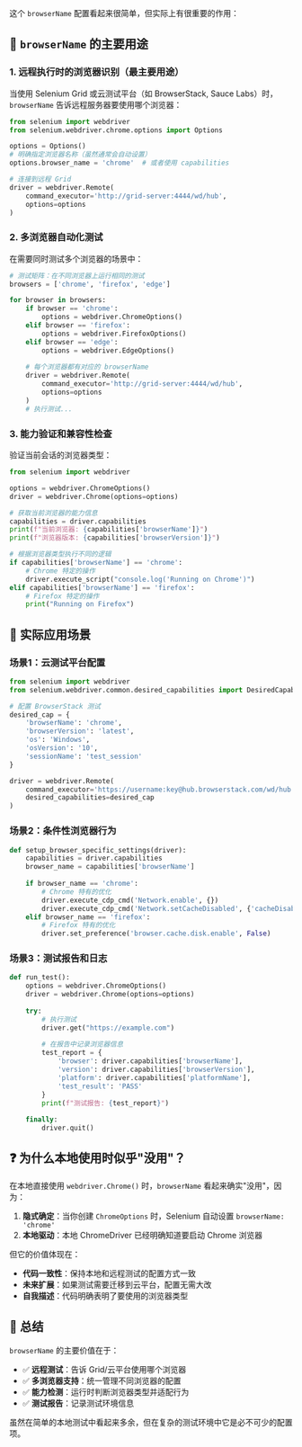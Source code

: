 这个 `browserName` 配置看起来很简单，但实际上有很重要的作用：

## 🎯 `browserName` 的主要用途

### 1. **远程执行时的浏览器识别**（最主要用途）
当使用 Selenium Grid 或云测试平台（如 BrowserStack, Sauce Labs）时，`browserName` 告诉远程服务器要使用哪个浏览器：

```python
from selenium import webdriver
from selenium.webdriver.chrome.options import Options

options = Options()
# 明确指定浏览器名称（虽然通常会自动设置）
options.browser_name = 'chrome'  # 或者使用 capabilities

# 连接到远程 Grid
driver = webdriver.Remote(
    command_executor='http://grid-server:4444/wd/hub',
    options=options
)
```

### 2. **多浏览器自动化测试**
在需要同时测试多个浏览器的场景中：

```python
# 测试矩阵：在不同浏览器上运行相同的测试
browsers = ['chrome', 'firefox', 'edge']

for browser in browsers:
    if browser == 'chrome':
        options = webdriver.ChromeOptions()
    elif browser == 'firefox':
        options = webdriver.FirefoxOptions()
    elif browser == 'edge':
        options = webdriver.EdgeOptions()
    
    # 每个浏览器都有对应的 browserName
    driver = webdriver.Remote(
        command_executor='http://grid-server:4444/wd/hub',
        options=options
    )
    # 执行测试...
```

### 3. **能力验证和兼容性检查**
验证当前会话的浏览器类型：

```python
from selenium import webdriver

options = webdriver.ChromeOptions()
driver = webdriver.Chrome(options=options)

# 获取当前浏览器的能力信息
capabilities = driver.capabilities
print(f"当前浏览器: {capabilities['browserName']}")
print(f"浏览器版本: {capabilities['browserVersion']}")

# 根据浏览器类型执行不同的逻辑
if capabilities['browserName'] == 'chrome':
    # Chrome 特定的操作
    driver.execute_script("console.log('Running on Chrome')")
elif capabilities['browserName'] == 'firefox':
    # Firefox 特定的操作
    print("Running on Firefox")
```

## 🔧 实际应用场景

### 场景1：云测试平台配置
```python
from selenium import webdriver
from selenium.webdriver.common.desired_capabilities import DesiredCapabilities

# 配置 BrowserStack 测试
desired_cap = {
    'browserName': 'chrome',
    'browserVersion': 'latest',
    'os': 'Windows',
    'osVersion': '10',
    'sessionName': 'test_session'
}

driver = webdriver.Remote(
    command_executor='https://username:key@hub.browserstack.com/wd/hub',
    desired_capabilities=desired_cap
)
```

### 场景2：条件性浏览器行为
```python
def setup_browser_specific_settings(driver):
    capabilities = driver.capabilities
    browser_name = capabilities['browserName']
    
    if browser_name == 'chrome':
        # Chrome 特有的优化
        driver.execute_cdp_cmd('Network.enable', {})
        driver.execute_cdp_cmd('Network.setCacheDisabled', {'cacheDisabled': True})
    elif browser_name == 'firefox':
        # Firefox 特有的优化
        driver.set_preference('browser.cache.disk.enable', False)
```

### 场景3：测试报告和日志
```python
def run_test():
    options = webdriver.ChromeOptions()
    driver = webdriver.Chrome(options=options)
    
    try:
        # 执行测试
        driver.get("https://example.com")
        
        # 在报告中记录浏览器信息
        test_report = {
            'browser': driver.capabilities['browserName'],
            'version': driver.capabilities['browserVersion'],
            'platform': driver.capabilities['platformName'],
            'test_result': 'PASS'
        }
        print(f"测试报告: {test_report}")
        
    finally:
        driver.quit()
```

## ❓ 为什么本地使用时似乎"没用"？

在本地直接使用 `webdriver.Chrome()` 时，`browserName` 看起来确实"没用"，因为：

1. **隐式确定**：当你创建 `ChromeOptions` 时，Selenium 自动设置 `browserName: 'chrome'`
2. **本地驱动**：本地 ChromeDriver 已经明确知道要启动 Chrome 浏览器

但它的价值体现在：
- **代码一致性**：保持本地和远程测试的配置方式一致
- **未来扩展**：如果测试需要迁移到云平台，配置无需大改
- **自我描述**：代码明确表明了要使用的浏览器类型

## 💎 总结

`browserName` 的主要价值在于：
- ✅ **远程测试**：告诉 Grid/云平台使用哪个浏览器
- ✅ **多浏览器支持**：统一管理不同浏览器的配置
- ✅ **能力检测**：运行时判断浏览器类型并适配行为
- ✅ **测试报告**：记录测试环境信息

虽然在简单的本地测试中看起来多余，但在复杂的测试环境中它是必不可少的配置项。